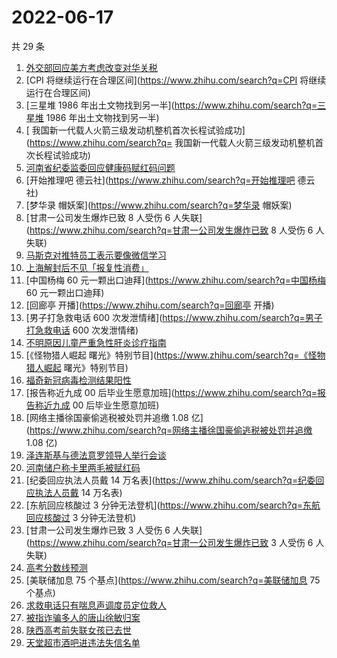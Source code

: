 # 2022-06-17

共 29 条

<!-- BEGIN -->
<!-- 最后更新时间 Fri Jun 17 2022 11:46:44 GMT+0800 (China Standard Time) -->

1. [外交部回应美方考虑改变对华关税](https://www.zhihu.com/search?q=外交部回应美方考虑改变对华关税)
1. [CPI 将继续运行在合理区间](https://www.zhihu.com/search?q=CPI 将继续运行在合理区间)
1. [三星堆 1986 年出土文物找到另一半](https://www.zhihu.com/search?q=三星堆 1986 年出土文物找到另一半)
1. [	我国新一代载人火箭三级发动机整机首次长程试验成功](https://www.zhihu.com/search?q=	我国新一代载人火箭三级发动机整机首次长程试验成功)
1. [河南省纪委监委回应健康码赋红码问题](https://www.zhihu.com/search?q=河南省纪委监委回应健康码赋红码问题)
1. [开始推理吧 德云社](https://www.zhihu.com/search?q=开始推理吧 德云社)
1. [梦华录 帽妖案](https://www.zhihu.com/search?q=梦华录 帽妖案)
1. [甘肃一公司发生爆炸已致 8 人受伤 6 人失联](https://www.zhihu.com/search?q=甘肃一公司发生爆炸已致 8 人受伤 6
   人失联)
1. [马斯克对推特员工表示要像微信学习](https://www.zhihu.com/search?q=马斯克对推特员工表示要像微信学习)
1. [上海解封后不见「报复性消费」](https://www.zhihu.com/search?q=上海解封后不见「报复性消费」)
1. [中国杨梅 60 元一颗出口迪拜](https://www.zhihu.com/search?q=中国杨梅 60 元一颗出口迪拜)
1. [回廊亭 开播](https://www.zhihu.com/search?q=回廊亭 开播)
1. [男子打急救电话 600 次发泄情绪](https://www.zhihu.com/search?q=男子打急救电话 600 次发泄情绪)
1. [不明原因儿童严重急性肝炎诊疗指南](https://www.zhihu.com/search?q=不明原因儿童严重急性肝炎诊疗指南)
1. [《怪物猎人崛起 曙光》特别节目](https://www.zhihu.com/search?q=《怪物猎人崛起 曙光》特别节目)
1. [福奇新冠病毒检测结果阳性](https://www.zhihu.com/search?q=福奇新冠病毒检测结果阳性)
1. [报告称近九成 00 后毕业生愿意加班](https://www.zhihu.com/search?q=报告称近九成 00 后毕业生愿意加班)
1. [网络主播徐国豪偷逃税被处罚并追缴 1.08 亿](https://www.zhihu.com/search?q=网络主播徐国豪偷逃税被处罚并追缴
   1.08 亿)
1. [泽连斯基与德法意罗领导人举行会谈](https://www.zhihu.com/search?q=泽连斯基与德法意罗领导人举行会谈)
1. [河南储户称卡里两毛被赋红码](https://www.zhihu.com/search?q=河南储户称卡里两毛被赋红码)
1. [纪委回应执法人员戴 14 万名表](https://www.zhihu.com/search?q=纪委回应执法人员戴 14 万名表)
1. [东航回应核酸过 3 分钟无法登机](https://www.zhihu.com/search?q=东航回应核酸过 3 分钟无法登机)
1. [甘肃一公司发生爆炸已致 3 人受伤 6 人失联](https://www.zhihu.com/search?q=甘肃一公司发生爆炸已致 3 人受伤 6
   人失联)
1. [高考分数线预测](https://www.zhihu.com/search?q=高考分数线预测)
1. [美联储加息 75 个基点](https://www.zhihu.com/search?q=美联储加息 75 个基点)
1. [求救电话只有喘息声调度员定位救人](https://www.zhihu.com/search?q=求救电话只有喘息声调度员定位救人)
1. [被指诈骗多人的唐山徐敏归案](https://www.zhihu.com/search?q=被指诈骗多人的唐山徐敏归案)
1. [陕西高考前失联女孩已去世](https://www.zhihu.com/search?q=陕西高考前失联女孩已去世)
1. [天堂超市酒吧进违法失信名单](https://www.zhihu.com/search?q=天堂超市酒吧进违法失信名单)

<!-- END -->
